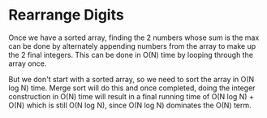 # Rearrange Digits

Once we have a sorted array, finding the 2 numbers whose sum is the
max can be done by alternately appending numbers from the array to
make up the 2 final integers. This can be done in O(N) time by looping
through the array once. 

But we don't start with a sorted array, so we need to sort the array
in O(N log N) time. Merge sort will do this and once completed, doing
the integer construction in O(N) time will result in a final running
time of O(N log N) + O(N) which is still O(N log N), since O(N log N)
dominates the O(N) term.
